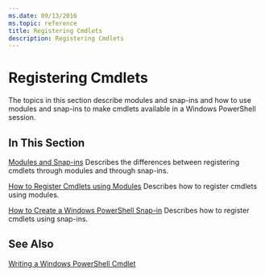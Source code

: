 ```yaml
---
ms.date: 09/13/2016
ms.topic: reference
title: Registering Cmdlets
description: Registering Cmdlets
---
```

# Registering Cmdlets

The topics in this section describe modules and snap-ins and how to use modules and snap-ins to make cmdlets available in a Windows PowerShell session.

## In This Section

[Modules and Snap-ins](./modules-and-snap-ins.md)
Describes the differences between registering cmdlets through modules and through snap-ins.

[How to Register Cmdlets using Modules](./how-to-import-cmdlets-using-modules.md)
Describes how to register cmdlets using modules.

[How to Create a Windows PowerShell Snap-in](./how-to-create-a-windows-powershell-snap-in.md)
Describes how to register cmdlets using snap-ins.

## See Also

[Writing a Windows PowerShell Cmdlet](../cmdlet/cmdlet-overview.md)
